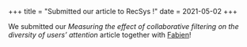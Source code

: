 +++
title = "Submitted our article to RecSys !"
date = 2021-05-02
+++

We submitted our *Measuring the effect of collaborative filtering on the diversity of users’
attention* article together with [Fabien](https://www-complexnetworks.lip6.fr/~tarissan/)!